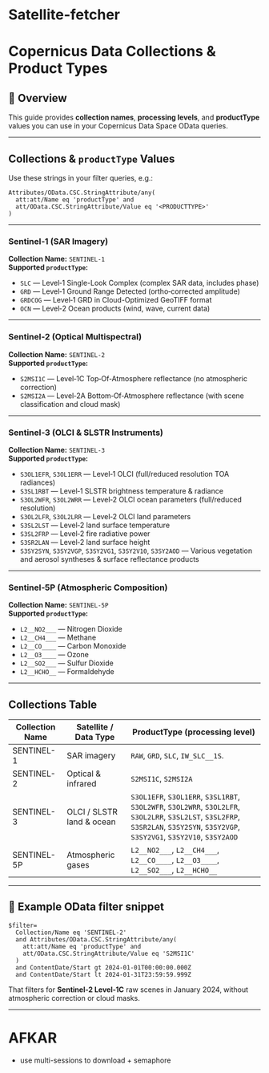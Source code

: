# Satellite-fetcher
# Copernicus Data Collections & Product Types

## 📡 Overview

This guide provides **collection names**, **processing levels**, and **productType** values you can use in your Copernicus Data Space OData queries.

---

## Collections & `productType` Values

Use these strings in your filter queries, e.g.:

```text
Attributes/OData.CSC.StringAttribute/any(
  att:att/Name eq 'productType' and
  att/OData.CSC.StringAttribute/Value eq '<PRODUCTTYPE>'
)
```

---

### **Sentinel‑1 (SAR Imagery)**
**Collection Name:** `SENTINEL-1`  
**Supported `productType`:**
- `SLC` — Level‑1 Single-Look Complex (complex SAR data, includes phase)
- `GRD` — Level‑1 Ground Range Detected (ortho‑corrected amplitude)
- `GRDCOG` — Level‑1 GRD in Cloud-Optimized GeoTIFF format
- `OCN` — Level‑2 Ocean products (wind, wave, current data)

---

### **Sentinel‑2 (Optical Multispectral)**
**Collection Name:** `SENTINEL-2`  
**Supported `productType`:**
- `S2MSI1C` — Level‑1C Top‑Of‑Atmosphere reflectance (no atmospheric correction)
- `S2MSI2A` — Level‑2A Bottom‑Of‑Atmosphere reflectance (with scene classification and cloud mask)

---

### **Sentinel‑3 (OLCI & SLSTR Instruments)**
**Collection Name:** `SENTINEL-3`  
**Supported `productType`:**  
- `S3OL1EFR`, `S3OL1ERR` — Level‑1 OLCI (full/reduced resolution TOA radiances)  
- `S3SL1RBT` — Level‑1 SLSTR brightness temperature & radiance  
- `S3OL2WFR`, `S3OL2WRR` — Level‑2 OLCI ocean parameters (full/reduced resolution)  
- `S3OL2LFR`, `S3OL2LRR` — Level‑2 OLCI land parameters  
- `S3SL2LST` — Level‑2 land surface temperature  
- `S3SL2FRP` — Level‑2 fire radiative power  
- `S3SR2LAN` — Level‑2 land surface height  
- `S3SY2SYN`, `S3SY2VGP`, `S3SY2VG1`, `S3SY2V10`, `S3SY2AOD` — Various vegetation and aerosol syntheses & surface reflectance products

---

### **Sentinel‑5P (Atmospheric Composition)**
**Collection Name:** `SENTINEL-5P`  
**Supported `productType`:**
- `L2__NO2___` — Nitrogen Dioxide  
- `L2__CH4___` — Methane  
- `L2__CO____` — Carbon Monoxide  
- `L2__O3____` — Ozone  
- `L2__SO2___` — Sulfur Dioxide  
- `L2__HCHO__` — Formaldehyde  

---

## Collections Table

| **Collection Name** | **Satellite / Data Type** | **ProductType (processing level)** |
|---------------------|---------------------------|-------------------------------------|
| SENTINEL-1          | SAR imagery               | `RAW`, `GRD`, `SLC`, `IW_SLC__1S`.  |
| SENTINEL-2          | Optical & infrared        | `S2MSI1C`, `S2MSI2A`                 |
| SENTINEL-3          | OLCI / SLSTR land & ocean | `S3OL1EFR`, `S3OL1ERR`, `S3SL1RBT`, `S3OL2WFR`, `S3OL2WRR`, `S3OL2LFR`, `S3OL2LRR`, `S3SL2LST`, `S3SL2FRP`, `S3SR2LAN`, `S3SY2SYN`, `S3SY2VGP`, `S3SY2VG1`, `S3SY2V10`, `S3SY2AOD` |
| SENTINEL-5P         | Atmospheric gases         | `L2__NO2___`, `L2__CH4___`, `L2__CO____`, `L2__O3____`, `L2__SO2___`, `L2__HCHO__` |

---

## 📝 Example OData filter snippet

```text
$filter=
  Collection/Name eq 'SENTINEL-2'
  and Attributes/OData.CSC.StringAttribute/any(
    att:att/Name eq 'productType' and
    att/OData.CSC.StringAttribute/Value eq 'S2MSI1C'
  )
  and ContentDate/Start gt 2024-01-01T00:00:00.000Z
  and ContentDate/Start lt 2024-01-31T23:59:59.999Z
```

That filters for **Sentinel‑2 Level‑1C** raw scenes in January 2024, without atmospheric correction or cloud masks.

---

# AFKAR
* use multi-sessions to download + semaphore